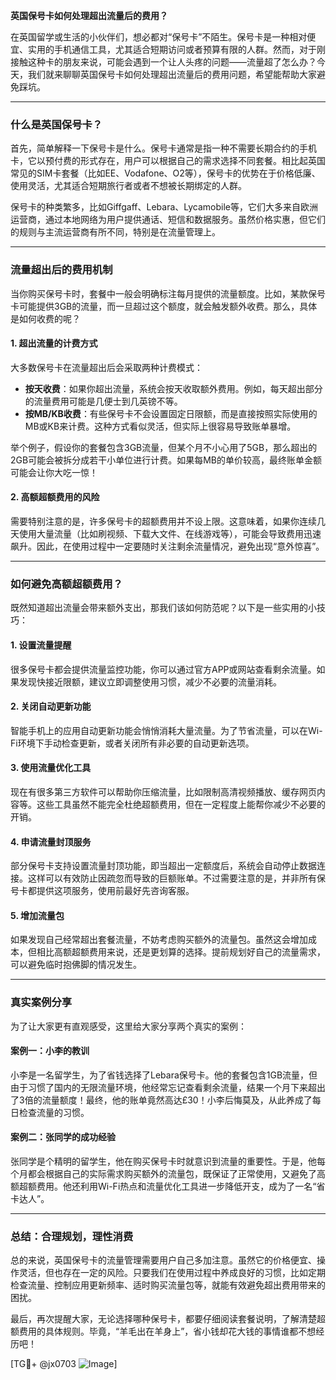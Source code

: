 **英国保号卡如何处理超出流量后的费用？**

在英国留学或生活的小伙伴们，想必都对“保号卡”不陌生。保号卡是一种相对便宜、实用的手机通信工具，尤其适合短期访问或者预算有限的人群。然而，对于刚接触这种卡的朋友来说，可能会遇到一个让人头疼的问题——流量超了怎么办？今天，我们就来聊聊英国保号卡如何处理超出流量后的费用问题，希望能帮助大家避免踩坑。

---

### **什么是英国保号卡？**

首先，简单解释一下保号卡是什么。保号卡通常是指一种不需要长期合约的手机卡，它以预付费的形式存在，用户可以根据自己的需求选择不同套餐。相比起英国常见的SIM卡套餐（比如EE、Vodafone、O2等），保号卡的优势在于价格低廉、使用灵活，尤其适合短期旅行者或者不想被长期绑定的人群。

保号卡的种类繁多，比如Giffgaff、Lebara、Lycamobile等，它们大多来自欧洲运营商，通过本地网络为用户提供通话、短信和数据服务。虽然价格实惠，但它们的规则与主流运营商有所不同，特别是在流量管理上。

---

### **流量超出后的费用机制**

当你购买保号卡时，套餐中一般会明确标注每月提供的流量额度。比如，某款保号卡可能提供3GB的流量，而一旦超过这个额度，就会触发额外收费。那么，具体是如何收费的呢？

#### **1. 超出流量的计费方式**
大多数保号卡在流量超出后会采取两种计费模式：
- **按天收费**：如果你超出流量，系统会按天收取额外费用。例如，每天超出部分的流量费用可能是几便士到几英镑不等。
- **按MB/KB收费**：有些保号卡不会设置固定日限额，而是直接按照实际使用的MB或KB来计费。这种方式看似灵活，但实际上很容易导致账单暴增。

举个例子，假设你的套餐包含3GB流量，但某个月不小心用了5GB，那么超出的2GB可能会被拆分成若干小单位进行计费。如果每MB的单价较高，最终账单金额可能会让你大吃一惊！

#### **2. 高额超额费用的风险**
需要特别注意的是，许多保号卡的超额费用并不设上限。这意味着，如果你连续几天使用大量流量（比如刷视频、下载大文件、在线游戏等），可能会导致费用迅速飙升。因此，在使用过程中一定要随时关注剩余流量情况，避免出现“意外惊喜”。

---

### **如何避免高额超额费用？**

既然知道超出流量会带来额外支出，那我们该如何防范呢？以下是一些实用的小技巧：

#### **1. 设置流量提醒**
很多保号卡都会提供流量监控功能，你可以通过官方APP或网站查看剩余流量。如果发现快接近限额，建议立即调整使用习惯，减少不必要的流量消耗。

#### **2. 关闭自动更新功能**
智能手机上的应用自动更新功能会悄悄消耗大量流量。为了节省流量，可以在Wi-Fi环境下手动检查更新，或者关闭所有非必要的自动更新选项。

#### **3. 使用流量优化工具**
现在有很多第三方软件可以帮助你压缩流量，比如限制高清视频播放、缓存网页内容等。这些工具虽然不能完全杜绝超额费用，但在一定程度上能帮你减少不必要的开销。

#### **4. 申请流量封顶服务**
部分保号卡支持设置流量封顶功能，即当超出一定额度后，系统会自动停止数据连接。这样可以有效防止因疏忽而导致的巨额账单。不过需要注意的是，并非所有保号卡都提供这项服务，使用前最好先咨询客服。

#### **5. 增加流量包**
如果发现自己经常超出套餐流量，不妨考虑购买额外的流量包。虽然这会增加成本，但相比高额超额费用来说，还是更划算的选择。提前规划好自己的流量需求，可以避免临时抱佛脚的情况发生。

---

### **真实案例分享**

为了让大家更有直观感受，这里给大家分享两个真实的案例：

#### **案例一：小李的教训**
小李是一名留学生，为了省钱选择了Lebara保号卡。他的套餐包含1GB流量，但由于习惯了国内的无限流量环境，他经常忘记查看剩余流量，结果一个月下来超出了3倍的流量额度！最终，他的账单竟然高达£30！小李后悔莫及，从此养成了每日检查流量的习惯。

#### **案例二：张同学的成功经验**
张同学是个精明的留学生，他在购买保号卡时就意识到流量的重要性。于是，他每个月都会根据自己的实际需求购买额外的流量包，既保证了正常使用，又避免了高额超额费用。他还利用Wi-Fi热点和流量优化工具进一步降低开支，成为了一名“省卡达人”。

---

### **总结：合理规划，理性消费**

总的来说，英国保号卡的流量管理需要用户自己多加注意。虽然它的价格便宜、操作灵活，但也存在一定的风险。只要我们在使用过程中养成良好的习惯，比如定期检查流量、控制应用更新频率、适时购买流量包等，就能有效避免超出费用带来的困扰。

最后，再次提醒大家，无论选择哪种保号卡，都要仔细阅读套餐说明，了解清楚超额费用的具体规则。毕竟，“羊毛出在羊身上”，省小钱却花大钱的事情谁都不想经历吧！

[TG💪+ @jx0703 ![Image](https://github.com/user-attachments/assets/dbca1d08-cadb-493c-b0ec-ad6f7a83f270)]